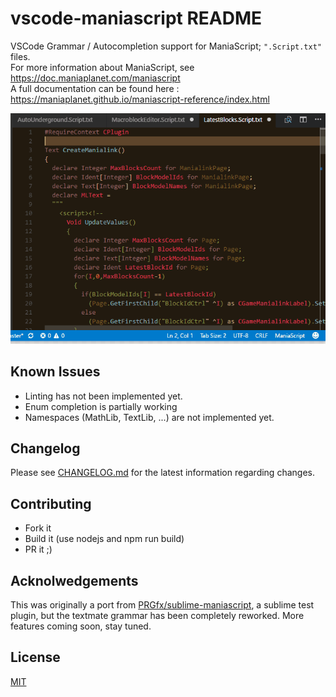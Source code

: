# vscode-maniascript README

VSCode Grammar / Autocompletion support for ManiaScript; `".Script.txt"` files.  
For more information about ManiaScript, see https://doc.maniaplanet.com/maniascript  
A full documentation can be found here : https://maniaplanet.github.io/maniascript-reference/index.html

![Demo](https://github.com/MattMcFarland/vscode-maniascript/raw/master/images/intellisense.gif)

## Known Issues

- Linting has not been implemented yet.
- Enum completion is partially working
- Namespaces (MathLib, TextLib, ...) are not implemented yet.

## Changelog

Please see [CHANGELOG.md](CHANGELOG.md) for the latest information regarding changes.

## Contributing

* Fork it
* Build it (use nodejs and npm run build)
* PR it ;)

## Acknolwedgements

This was originally a port from [PRGfx/sublime-maniascript](https://github.com/PRGfx/sublime-maniascript), a sublime test plugin, but the textmate grammar has been completely reworked. More features coming soon, stay tuned.

## License

[MIT](./LICENSE)
